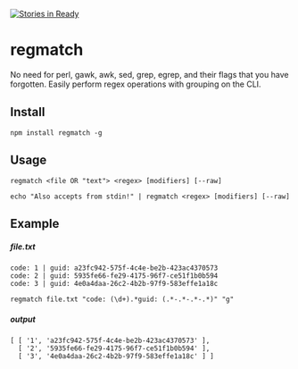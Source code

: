 [![Stories in Ready](https://badge.waffle.io/keitharm/regmatch.png?label=ready&title=Ready)](https://waffle.io/keitharm/regmatch)
# regmatch
No need for perl, gawk, awk, sed, grep, egrep, and their flags that you have forgotten. Easily perform regex operations with grouping on the CLI.

## Install
    npm install regmatch -g
    
## Usage
`regmatch <file OR "text"> <regex> [modifiers] [--raw]`

`echo "Also accepts from stdin!" | regmatch <regex> [modifiers] [--raw]`
    
## Example
##### file.txt
```
code: 1 | guid: a23fc942-575f-4c4e-be2b-423ac4370573
code: 2 | guid: 5935fe66-fe29-4175-96f7-ce51f1b0b594
code: 3 | guid: 4e0a4daa-26c2-4b2b-97f9-583effe1a18c
```
`regmatch file.txt "code: (\d+).*guid: (.*-.*-.*-.*)" "g"`
##### output
```
[ [ '1', 'a23fc942-575f-4c4e-be2b-423ac4370573' ],
  [ '2', '5935fe66-fe29-4175-96f7-ce51f1b0b594' ],
  [ '3', '4e0a4daa-26c2-4b2b-97f9-583effe1a18c' ] ]
```


